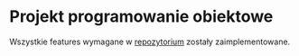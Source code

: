 # Projekt programowanie obiektowe 
Wszystkie features wymagane w [repozytorium](https://github.com/apohllo/obiektowe-lab) zostały zaimplementowane.
